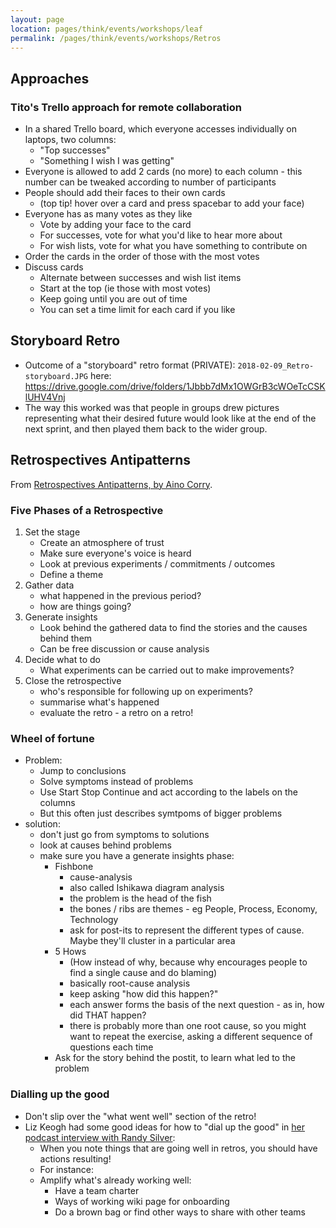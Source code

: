 ```yaml
---
layout: page
location: pages/think/events/workshops/leaf
permalink: /pages/think/events/workshops/Retros
---
```


## Approaches

### Tito's Trello approach for remote collaboration

- In a shared Trello board, which everyone accesses individually on laptops, two columns: 
    - "Top successes" 
    - "Something I wish I was getting"
- Everyone is allowed to add 2 cards (no more) to each column - this number can be tweaked according to number of participants
- People should add their faces to their own cards
    - (top tip! hover over a card and press spacebar to add your face)
- Everyone has as many votes as they like
    - Vote by adding your face to the card
    - For successes, vote for what you'd like to hear more about
    - For wish lists, vote for what you have something to contribute on
- Order the cards in the order of those with the most votes
- Discuss cards
    - Alternate between successes and wish list items
    - Start at the top (ie those with most votes)
    - Keep going until you are out of time
    - You can set a time limit for each card if you like

## Storyboard Retro

- Outcome of a "storyboard" retro format (PRIVATE): `2018-02-09_Retro-storyboard.JPG` here: https://drive.google.com/drive/folders/1Jbbb7dMx1OWGrB3cWOeTcCSKlUHV4Vnj
- The way this worked was that people in groups drew pictures representing what their desired future would look like at the end of the next sprint, and then played them back to the wider group.

## Retrospectives Antipatterns

From [Retrospectives Antipatterns, by Aino Corry](https://metadeveloper.com/retrospective-antipatterns/).

### Five Phases of a Retrospective

1. Set the stage
    - Create an atmosphere of trust
    - Make sure everyone's voice is heard
    - Look at previous experiments / commitments / outcomes
    - Define a theme    
2. Gather data
    - what happened in the previous period?
    - how are things going?
3. Generate insights
    - Look behind the gathered data to find the stories and the causes behind them
    - Can be free discussion or cause analysis
4. Decide what to do
    - What experiments can be carried out to make improvements?
5. Close the retrospective
    - who's responsible for following up on experiments?
    - summarise what's happened
    - evaluate the retro - a retro on a retro!

### Wheel of fortune

- Problem:
    - Jump to conclusions
    - Solve symptoms instead of problems
    - Use Start Stop Continue and act according to the labels on the columns
    - But this often just describes symtpoms of bigger problems
- solution:
    - don't just go from symptoms to solutions
    - look at causes behind problems
    - make sure you have a generate insights phase:
        - Fishbone
            - cause-analysis
            - also called Ishikawa diagram analysis
            - the problem is the head of the fish  
            - the bones / ribs are themes - eg People, Process, Economy, Technology
            - ask for post-its to represent the different types of cause. Maybe they'll cluster in a particular area
        - 5 Hows
            - (How instead of why, because why encourages people to find a single cause and do blaming)
            - basically root-cause analysis
            - keep asking "how did this happen?"
            - each answer forms the basis of the next question - as in, how did THAT happen?
            - there is probably more than one root cause, so you might want to repeat the exercise, asking a different sequence of questions each time
        - Ask for the story behind the postit, to learn what led to the problem

### Dialling up the good

- Don't slip over the "what went well" section of the retro!
- Liz Keogh had some good ideas for how to "dial up the good" in [her podcast interview with Randy Silver](https://www.mindtheproduct.com/estimating-complexity-liz-keogh-on-the-product-experience/):
    - When you note things that are going well in retros, you should have actions resulting!
    - For instance:
    - Amplify what's already working well:
        - Have a team charter 
        - Ways of working wiki page for onboarding 
        - Do a brown bag or find other ways to share with other teams


